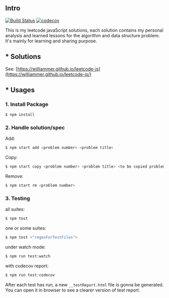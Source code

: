 ## Intro

[![Build Status](https://img.shields.io/travis/Williammer/leetcode-js.svg?branch=master)](https://travis-ci.org/Williammer/leetcode-js)
[![codecov](https://codecov.io/gh/Williammer/leetcode-js/branch/master/graph/badge.svg)](https://codecov.io/gh/Williammer/leetcode-js)


This is my leetcode javaScript solutions, each solution contains my personal analysis and learned lessons for the algorithm and data structure problem.
It's mainly for learning and sharing purpose.


## * Solutions
See: [https://williammer.github.io/leetcode-js](https://williammer.github.io/leetcode-js/)


## * Usages

### 1. Install Package
``` bash
$ npm install
```


### 2. Handle solution/spec
Add:
``` bash
$ npm start add <problem number> <problem title>
```
Copy:
``` bash
$ npm start copy <problem number> <problem title> <to be copied problem number>
```
Remove:
``` bash
$ npm start rm <problem number>
```


### 3. Testing
all suites:
``` bash
$ npm test
```

one or some suites:
``` bash
$ npm test <"regexForTestFiles">
```

under watch mode:
``` bash
$ npm run test:watch
```

with codecov report:
``` bash
$ npm run test:codecov
```

After each test has run, a new `__testReport.html` file is gonna be generated.
You can open it in browser to see a clearer version of test report.

